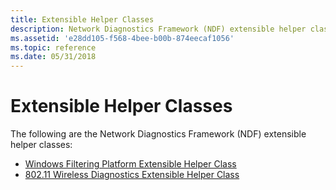 ```yaml
---
title: Extensible Helper Classes
description: Network Diagnostics Framework (NDF) extensible helper classes.
ms.assetid: 'e28dd105-f568-4bee-b00b-874eecaf1056'
ms.topic: reference
ms.date: 05/31/2018
---
```


# Extensible Helper Classes

The following are the Network Diagnostics Framework (NDF) extensible helper classes:

-   [Windows Filtering Platform Extensible Helper Class](windows-filtering-platform-extensible-helper-class.md)
-   [802.11 Wireless Diagnostics Extensible Helper Class](802-11-wireless-diagnostics-extensible-helper-classes.md)

 

 




